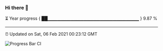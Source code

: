 ### Hi there 👋

⏳ Year progress { ██▁▁▁▁▁▁▁▁▁▁▁▁▁▁▁▁▁▁▁▁▁▁▁▁▁▁▁▁ } 9.87 %

---

⏰ Updated on Sat, 06 Feb 2021 00:23:12 GMT

![Progress Bar CI](https://github.com/liununu/liununu/workflows/Progress%20Bar%20CI/badge.svg)

